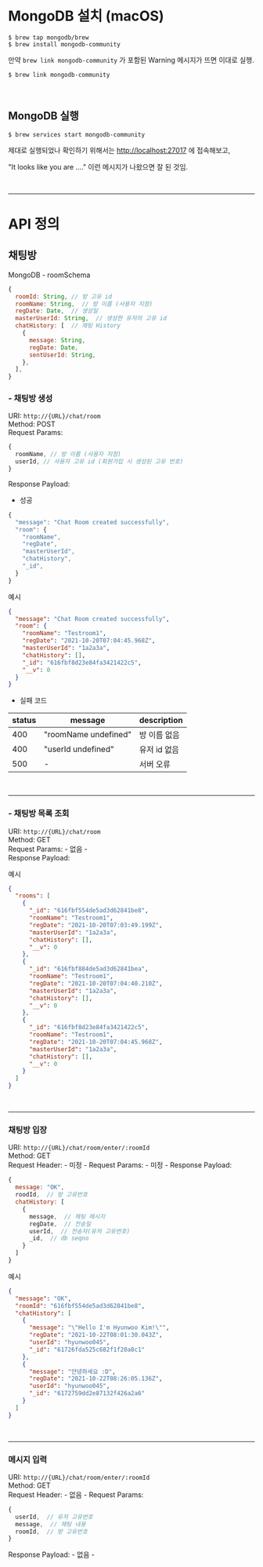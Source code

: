 # MongoDB 설치 (macOS)

```
$ brew tap mongodb/brew
$ brew install mongodb-community
```

만약 `brew link mongodb-community` 가 포함된 Warning 메시지가 뜨면 이대로 실행.

```
$ brew link mongodb-community
```

<br/>

## MongoDB 실행

```
$ brew services start mongodb-community
```

제대로 실행되었나 확인하기 위해서는 [http://localhost:27017](http://localhost:27017) 에 접속해보고,

"It looks like you are ...." 이런 메시지가 나왔으면 잘 된 것임.

<br/>

---

# API 정의

## 채팅방

MongoDB - roomSchema

```js
{
  roomId: String, // 방 고유 id
  roomName: String,  // 방 이름 (사용자 지정)
  regDate: Date,  // 생성일
  masterUserId: String,  // 생성한 유저의 고유 id
  chatHistory: [  // 채팅 History
    {
      message: String,
      regDate: Date,
      sentUserId: String,
    },
  ],
}
```

### - 채팅방 생성

URI: `http://{URL}/chat/room` <br/>
Method: POST <br/>
Request Params:

```js
{
  roomName, // 방 이름 (사용자 지정)
  userId, // 사용자 고유 id (회원가입 시 생성된 고유 번호)
}
```

Response Payload:

- 성공

```js
{
  "message": "Chat Room created successfully",
  "room": {
    "roomName",
    "regDate",
    "masterUserId",
    "chatHistory",
    "_id",
  }
}
```

예시

```json
{
  "message": "Chat Room created successfully",
  "room": {
    "roomName": "Testroom1",
    "regDate": "2021-10-20T07:04:45.968Z",
    "masterUserId": "1a2a3a",
    "chatHistory": [],
    "_id": "616fbf8d23e84fa3421422c5",
    "__v": 0
  }
}
```

- 실패 코드

| status | message              | description  |
| ------ | -------------------- | ------------ |
| 400    | "roomName undefined" | 방 이름 없음 |
| 400    | "userId undefined"   | 유저 id 없음 |
| 500    | -                    | 서버 오류    |

<br/>

---

### - 채팅방 목록 조회

URI: `http://{URL}/chat/room` <br/>
Method: GET <br/>
Request Params: - 없음 - <br/>
Response Payload:

예시

```json
{
  "rooms": [
    {
      "_id": "616fbf554de5ad3d62841be8",
      "roomName": "Testroom1",
      "regDate": "2021-10-20T07:03:49.199Z",
      "masterUserId": "1a2a3a",
      "chatHistory": [],
      "__v": 0
    },
    {
      "_id": "616fbf884de5ad3d62841bea",
      "roomName": "Testroom1",
      "regDate": "2021-10-20T07:04:40.210Z",
      "masterUserId": "1a2a3a",
      "chatHistory": [],
      "__v": 0
    },
    {
      "_id": "616fbf8d23e84fa3421422c5",
      "roomName": "Testroom1",
      "regDate": "2021-10-20T07:04:45.968Z",
      "masterUserId": "1a2a3a",
      "chatHistory": [],
      "__v": 0
    }
  ]
}
```

<br/>

---

### 채팅방 입장

URI: `http://{URL}/chat/room/enter/:roomId` <br/>
Method: GET <br/>
Request Header: - 미정 -
Request Params: - 미정 -
Response Payload:

```js
{
  message: "OK",
  roodId,  // 방 고유번호
  chatHistory: [
    {
      message,  // 채팅 메시지
      regDate,  // 전송일
      userId,  // 전송자(유저 고유번호)
      _id,  // db seqno
    }
  ]
}
```

예시

```json
{
  "message": "OK",
  "roomId": "616fbf554de5ad3d62841be8",
  "chatHistory": [
    {
      "message": "\"Hello I'm Hyunwoo Kim!\"",
      "regDate": "2021-10-22T08:01:30.043Z",
      "userId": "hyunwoo045",
      "_id": "61726fda525c682f1f20a8c1"
    },
    {
      "message": "안녕하세요 :D",
      "regDate": "2021-10-22T08:26:05.136Z",
      "userId": "hyunwoo045",
      "_id": "6172759dd2e87132f426a2a6"
    }
  ]
}
```

<br/>

---

### 메시지 입력

URI: `http://{URL}/chat/room/enter/:roomId` <br/>
Method: GET <br/>
Request Header: - 없음 -
Request Params:

```js
{
  userId,  // 유저 고유번호
  message,  // 채팅 내용
  roomId,  // 방 고유번호
}
```

Response Payload: - 없음 -
